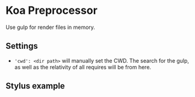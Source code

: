 # Koa Preprocessor

Use gulp for render files in memory.

## Settings
- `'cwd': <dir path>` will manually set the CWD. The search for the gulp, as well as the relativity of all requires will be from here.

## Stylus example

